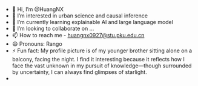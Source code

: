 - 👋 Hi, I’m @HuangNX
- 👀 I’m interested in urban science and causal inference
- 🌱 I’m currently learning explainable AI and large language model
- 💞️ I’m looking to collaborate on ...
- 📫 How to reach me - huangnx0927@stu.pku.edu.cn
- 😄 Pronouns: Rango
- ⚡ Fun fact: My profile picture is of my younger brother sitting alone on a balcony, facing the night. I find it interesting because it reflects how I face the vast unknown in my pursuit of knowledge—though surrounded by uncertainty, I can always find glimpses of starlight.
- 

<!---
HuangNX/HuangNX is a ✨ special ✨ repository because its `README.md` (this file) appears on your GitHub profile.
You can click the Preview link to take a look at your changes.
--->
